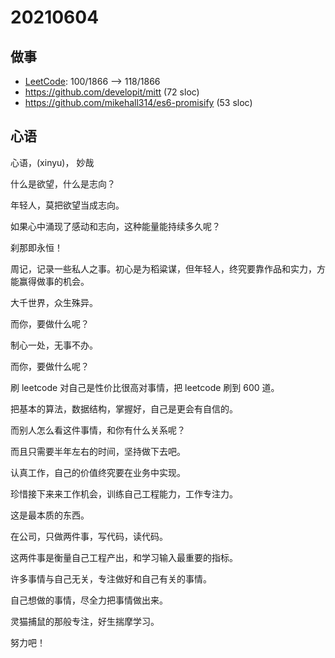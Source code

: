 # 20210604

## 做事

- [LeetCode](https://leetcode.com/JiweiYuan/): 100/1866 --> 118/1866
- https://github.com/developit/mitt (72 sloc)
- https://github.com/mikehall314/es6-promisify (53 sloc)

## 心语

心语，(xinyu)， 妙哉

什么是欲望，什么是志向？

年轻人，莫把欲望当成志向。

如果心中涌现了感动和志向，这种能量能持续多久呢？

刹那即永恒！

周记，记录一些私人之事。初心是为稻粱谋，但年轻人，终究要靠作品和实力，方能赢得做事的机会。

大千世界，众生殊异。

而你，要做什么呢？

制心一处，无事不办。

而你，要做什么呢？

刷 leetcode 对自己是性价比很高对事情，把 leetcode 刷到 600 道。

把基本的算法，数据结构，掌握好，自己是更会有自信的。

而别人怎么看这件事情，和你有什么关系呢？

而且只需要半年左右的时间，坚持做下去吧。

认真工作，自己的价值终究要在业务中实现。

珍惜接下来来工作机会，训练自己工程能力，工作专注力。

这是最本质的东西。

在公司，只做两件事，写代码，读代码。

这两件事是衡量自己工程产出，和学习输入最重要的指标。

许多事情与自己无关，专注做好和自己有关的事情。

自己想做的事情，尽全力把事情做出来。

灵猫捕鼠的那般专注，好生揣摩学习。

努力吧！
